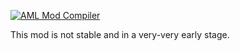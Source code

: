 [![AML Mod Compiler](https://github.com/AndroidModLoader/GTASA_SkyGfxMobile/actions/workflows/main.yml/badge.svg)](https://github.com/AndroidModLoader/GTASA_SkyGfxMobile/actions/workflows/main.yml)

This mod is not stable and in a very-very early stage.
